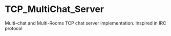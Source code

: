# TCP_MultiChat_Server
Multi-chat and Multi-Rooms TCP chat server implementation. Inspired in IRC protocol
